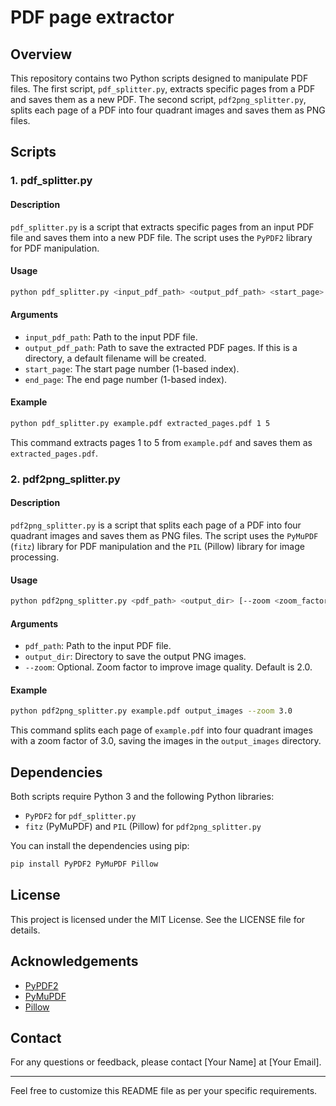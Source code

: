 #  PDF page extractor

## Overview

This repository contains two Python scripts designed to manipulate PDF files. The first script, `pdf_splitter.py`, extracts specific pages from a PDF and saves them as a new PDF. The second script, `pdf2png_splitter.py`, splits each page of a PDF into four quadrant images and saves them as PNG files.

## Scripts

### 1. pdf_splitter.py

#### Description

`pdf_splitter.py` is a script that extracts specific pages from an input PDF file and saves them into a new PDF file. The script uses the `PyPDF2` library for PDF manipulation.

#### Usage

```sh
python pdf_splitter.py <input_pdf_path> <output_pdf_path> <start_page> <end_page>
```

#### Arguments

- `input_pdf_path`: Path to the input PDF file.
- `output_pdf_path`: Path to save the extracted PDF pages. If this is a directory, a default filename will be created.
- `start_page`: The start page number (1-based index).
- `end_page`: The end page number (1-based index).

#### Example

```sh
python pdf_splitter.py example.pdf extracted_pages.pdf 1 5
```

This command extracts pages 1 to 5 from `example.pdf` and saves them as `extracted_pages.pdf`.

### 2. pdf2png_splitter.py

#### Description

`pdf2png_splitter.py` is a script that splits each page of a PDF into four quadrant images and saves them as PNG files. The script uses the `PyMuPDF` (`fitz`) library for PDF manipulation and the `PIL` (Pillow) library for image processing.

#### Usage

```sh
python pdf2png_splitter.py <pdf_path> <output_dir> [--zoom <zoom_factor>]
```

#### Arguments

- `pdf_path`: Path to the input PDF file.
- `output_dir`: Directory to save the output PNG images.
- `--zoom`: Optional. Zoom factor to improve image quality. Default is 2.0.

#### Example

```sh
python pdf2png_splitter.py example.pdf output_images --zoom 3.0
```

This command splits each page of `example.pdf` into four quadrant images with a zoom factor of 3.0, saving the images in the `output_images` directory.

## Dependencies

Both scripts require Python 3 and the following Python libraries:

- `PyPDF2` for `pdf_splitter.py`
- `fitz` (PyMuPDF) and `PIL` (Pillow) for `pdf2png_splitter.py`

You can install the dependencies using pip:

```sh
pip install PyPDF2 PyMuPDF Pillow
```

## License

This project is licensed under the MIT License. See the LICENSE file for details.

## Acknowledgements

- [PyPDF2](https://github.com/mstamy2/PyPDF2)
- [PyMuPDF](https://pymupdf.readthedocs.io/en/latest/)
- [Pillow](https://python-pillow.org/)

## Contact

For any questions or feedback, please contact [Your Name] at [Your Email].

---

Feel free to customize this README file as per your specific requirements.
